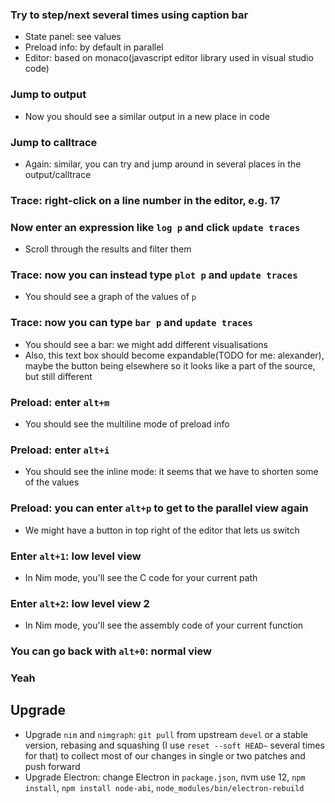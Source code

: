 

### Try to step/next several times using caption bar

* State panel: see values
* Preload info: by default in parallel
* Editor: based on monaco(javascript editor library used in visual studio code)

### Jump to output

* Now you should see a similar output in a new place in code

### Jump to calltrace

* Again: similar, you can try and jump around in several places in the output/calltrace

### Trace: right-click on a line number in the editor, e.g. 17

### Now enter an expression like `log p` and click `update traces`
	
* Scroll through the results and filter them

### Trace: now you can instead type `plot p` and `update traces`

* You should see a graph of the values of `p`

### Trace: now you can type `bar p` and `update traces`

* You should see a bar: we might add different visualisations
* Also, this text box should become expandable(TODO for me: alexander), maybe the button being elsewhere so it looks like a part of the source, but still different

### Preload: enter `alt+m`

* You should see the multiline mode of preload info

### Preload: enter `alt+i`

* You should see the inline mode: it seems that we have to shorten some of the values

### Preload: you can enter `alt+p` to get to the parallel view again

* We might have a button in top right of the editor that lets us switch

### Enter `alt+1`: low level view
 
* In Nim mode, you'll see the C code for your current path

### Enter `alt+2`: low level view 2

* In Nim mode, you'll see the assembly code of your current function

### You can go back with `alt+0`: normal view





### Yeah

## Upgrade

* Upgrade `nim` and `nimgraph`: `git pull` from upstream `devel` or a stable version, rebasing and squashing (I use `reset --soft HEAD~` several times for that) to collect most of our changes in single or two patches and push forward
* Upgrade Electron: change Electron in `package.json`, nvm use 12, `npm install`, `npm install node-abi`, `node_modules/bin/electron-rebuild`